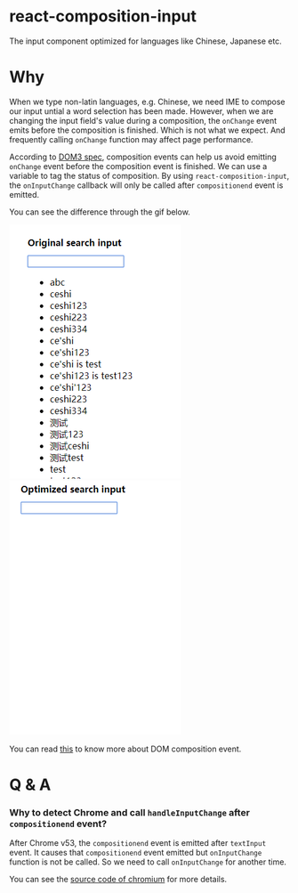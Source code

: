 # react-composition-input
The input component optimized for languages like Chinese, Japanese etc. 

# Why
When we type non-latin languages, e.g. Chinese, we need IME to compose our input untial a word selection has been made. However, when we are changing the input field's value during a composition, the `onChange` event emits before the composition is finished. Which is not what we expect. And frequently calling `onChange` function may affect page performance.

According to [DOM3 spec](https://w3c.github.io/uievents/#event-type-compositionstart), composition events can help us avoid emitting `onChange` event before the composition event is finished. We can use a variable to tag the status of composition. By using `react-composition-input`, the `onInputChange` callback will only be called after `compositionend` event is emitted. 

You can see the difference through the gif below.

![original_input](./assets/original_input.gif)![optimized_input](./assets/optimized_input.gif)


You can read [this](http://blog.evanyou.me/2014/01/03/composition-event/) to know more about DOM composition event.

# Q & A
### Why to detect Chrome and call `handleInputChange` after `compositionend` event?
After Chrome v53, the `compositionend` event is emitted after `textInput` event. It causes that `compositionend` event emitted but `onInputChange` function is not be called. So we need to call `onInputChange` for another time.

You can see the [source code of chromium](https://chromium.googlesource.com/chromium/src/+/afce9d93e76f2ff81baaa088a4ea25f67d1a76b3%5E!/) for more details.